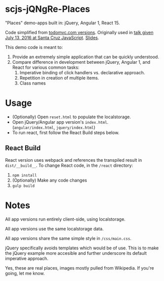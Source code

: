 # scjs-jQNgRe-Places
"Places" demo-apps built in: jQuery, Angular 1, React 15.

Code simplified from [todomvc.com versions](https://github.com/tastejs/todomvc). 
Originally used in [talk given July 13, 2016 at Santa Cruz JavaScript](http://www.meetup.com/santacruzjs/events/231957659/). [Slides](http://static.jeffreypriebe.com/talks/16-07-13-SCJS-Talk-jeffreypriebe-jQuery-Angular-React.pdf).

This demo code is meant to:
1. Provide an extremely simple application that can be quickly understood.
2. Compare difference in development between jQuery, Angular 1, and React for various common tasks:
   1. Imperative binding of click handlers vs. declarative approach.
   2. Repetition in creation of multiple items.
   3. Class names

# Usage
* (Optionally) Open `reset.html` to populate the localstorage.
* Open jQuery/Angular app version's `index.html`.<br />(`angular/index.html`, `jquery/index.html`)
* To run react, first follow the React Build steps below.

## React Build

React version uses webpack and references the transpiled result in `dist/__build__`.
To change React code, in the `/react` directory:

1. `npm install`
2. (Optionally) Make any code changes
3. `gulp build`

# Notes

All app versions run entirely client-side, using localstorage.

All app versions use the same localstorage data.

All app versions share the same simple style in `/css/main.css`.

jQuery specifically avoids templates which would be of use.
This is to make the jQuery example more accesible and further underscore its default imperative approach.

Yes, these are real places, images mostly pulled from Wikipedia. If you're going, let me know.
